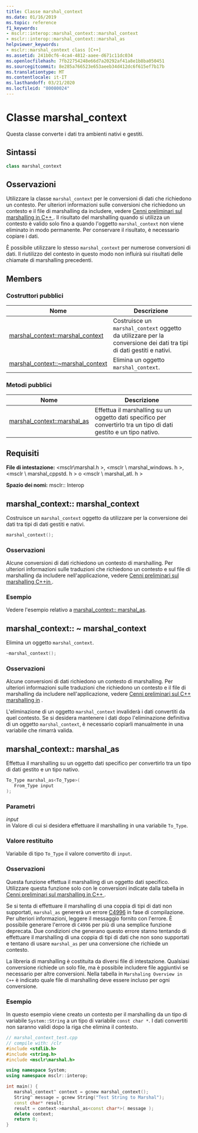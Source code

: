 ```yaml
---
title: Classe marshal_context
ms.date: 01/16/2019
ms.topic: reference
f1_keywords:
- msclr::interop::marshal_context::marshal_context
- msclr::interop::marshal_context::marshal_as
helpviewer_keywords:
- msclr::marshal_context class [C++]
ms.assetid: 241b0cf6-4ca4-4812-aaee-d671c11dc034
ms.openlocfilehash: 7fb22754248e66d7a20292af41a8e1b8ba050451
ms.sourcegitcommit: 8e285a766523e653aeeb34d412dc6f615ef7b17b
ms.translationtype: MT
ms.contentlocale: it-IT
ms.lasthandoff: 03/21/2020
ms.locfileid: "80080024"
---
```

# <a name="marshal_context-class"></a>Classe marshal_context

Questa classe converte i dati tra ambienti nativi e gestiti.

## <a name="syntax"></a>Sintassi

```cpp
class marshal_context
```

## <a name="remarks"></a>Osservazioni

Utilizzare la classe `marshal_context` per le conversioni di dati che richiedono un contesto. Per ulteriori informazioni sulle conversioni che richiedono un contesto e il file di marshalling da includere, vedere [Cenni preliminari sul marshalling in C++ ](../dotnet/overview-of-marshaling-in-cpp.md). Il risultato del marshalling quando si utilizza un contesto è valido solo fino a quando l'oggetto `marshal_context` non viene eliminato in modo permanente. Per conservare il risultato, è necessario copiare i dati.

È possibile utilizzare lo stesso `marshal_context` per numerose conversioni di dati. Il riutilizzo del contesto in questo modo non influirà sui risultati delle chiamate di marshalling precedenti.

## <a name="members"></a>Members

### <a name="public-constructors"></a>Costruttori pubblici

|Nome|Descrizione|
|---------|-----------|
|[marshal_context::marshal_context](#marshal-context)|Costruisce un `marshal_context` oggetto da utilizzare per la conversione dei dati tra tipi di dati gestiti e nativi.|
|[marshal_context::~marshal_context](#tilde-marshal-context)|Elimina un oggetto `marshal_context`.|

### <a name="public-methods"></a>Metodi pubblici

|Nome|Descrizione|
|---------|-----------|
|[marshal_context::marshal_as](#marshal-as)|Effettua il marshalling su un oggetto dati specifico per convertirlo tra un tipo di dati gestito e un tipo nativo.|

## <a name="requirements"></a>Requisiti

**File di intestazione:** \<msclr\marshal.h >, \<msclr \ marshal_windows. h >, \<msclr \ marshal_cppstd. h > o \<msclr \ marshal_atl. h >

**Spazio dei nomi:** msclr:: Interop

## <a name="marshal_contextmarshal_context"></a><a name="marshal-context"></a>marshal_context:: marshal_context

Costruisce un `marshal_context` oggetto da utilizzare per la conversione dei dati tra tipi di dati gestiti e nativi.

```cpp
marshal_context();
```

### <a name="remarks"></a>Osservazioni

Alcune conversioni di dati richiedono un contesto di marshalling. Per ulteriori informazioni sulle traduzioni che richiedono un contesto e sul file di marshalling da includere nell'applicazione, vedere [Cenni preliminari sul marshalling C++in ](../dotnet/overview-of-marshaling-in-cpp.md).

### <a name="example"></a>Esempio

Vedere l'esempio relativo a [marshal_context:: marshal_as](../dotnet/marshal-context-marshal-as.md).

## <a name="marshal_contextmarshal_context"></a><a name="tilde-marshal-context"></a>marshal_context:: ~ marshal_context

Elimina un oggetto `marshal_context`.

```cpp
~marshal_context();
```

### <a name="remarks"></a>Osservazioni

Alcune conversioni di dati richiedono un contesto di marshalling. Per ulteriori informazioni sulle traduzioni che richiedono un contesto e il file di marshalling da includere nell'applicazione, vedere [Cenni preliminari sul C++ marshalling in](../dotnet/overview-of-marshaling-in-cpp.md) .

L'eliminazione di un oggetto `marshal_context` invaliderà i dati convertiti da quel contesto. Se si desidera mantenere i dati dopo l'eliminazione definitiva di un oggetto `marshal_context`, è necessario copiarli manualmente in una variabile che rimarrà valida.

## <a name="marshal_contextmarshal_as"></a><a name="marshal-as"></a>marshal_context:: marshal_as

Effettua il marshalling su un oggetto dati specifico per convertirlo tra un tipo di dati gestito e un tipo nativo.

```cpp
To_Type marshal_as<To_Type>(
   From_Type input
);
```

### <a name="parameters"></a>Parametri

*input*<br/>
in Valore di cui si desidera effettuare il marshalling in una variabile `To_Type`.

### <a name="return-value"></a>Valore restituito

Variabile di tipo `To_Type` il valore convertito di `input`.

### <a name="remarks"></a>Osservazioni

Questa funzione effettua il marshalling di un oggetto dati specifico. Utilizzare questa funzione solo con le conversioni indicate dalla tabella in [Cenni preliminari sul marshalling in C++ ](../dotnet/overview-of-marshaling-in-cpp.md).

Se si tenta di effettuare il marshalling di una coppia di tipi di dati non supportati, `marshal_as` genererà un errore [C4996](../error-messages/compiler-warnings/compiler-warning-level-3-c4996.md) in fase di compilazione. Per ulteriori informazioni, leggere il messaggio fornito con l'errore. È possibile generare l'errore di `C4996` per più di una semplice funzione deprecata. Due condizioni che generano questo errore stanno tentando di effettuare il marshalling di una coppia di tipi di dati che non sono supportati e tentano di usare `marshal_as` per una conversione che richiede un contesto.

La libreria di marshalling è costituita da diversi file di intestazione. Qualsiasi conversione richiede un solo file, ma è possibile includere file aggiuntivi se necessario per altre conversioni. Nella tabella in `Marshaling Overview in C++` è indicato quale file di marshalling deve essere incluso per ogni conversione.

### <a name="example"></a>Esempio

In questo esempio viene creato un contesto per il marshalling da un tipo di variabile `System::String` a un tipo di variabile `const char *`. I dati convertiti non saranno validi dopo la riga che elimina il contesto.

```cpp
// marshal_context_test.cpp
// compile with: /clr
#include <stdlib.h>
#include <string.h>
#include <msclr\marshal.h>

using namespace System;
using namespace msclr::interop;

int main() {
   marshal_context^ context = gcnew marshal_context();
   String^ message = gcnew String("Test String to Marshal");
   const char* result;
   result = context->marshal_as<const char*>( message );
   delete context;
   return 0;
}
```